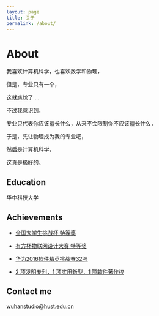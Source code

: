 ```yaml
---
layout: page
title: 关于
permalink: /about/
---
```

# About
我喜欢计算机科学，也喜欢数学和物理，  

但是，专业只有一个，  

这就尴尬了 ...  

不过我意识到，  

专业只代表你应该擅长什么，从来不会限制你不应该擅长什么，  

于是，先让物理成为我的专业吧，  

然后是计算机科学，

这真是极好的。  

## Education

华中科技大学

## Achievements

* [全国大学生挑战杯 特等奖](#)

* [有方杯物联网设计大赛 特等奖](#)

* [华为2016软件精英挑战赛32强](#)

* [2 项发明专利，1 项实用新型，1 项软件著作权](#)

## Contact me

[wuhanstudio@hust.edu.cn](mailto:wuhanstudio@hust.edu.cn)

<br/>
